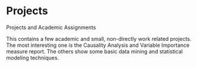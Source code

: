 # Projects
Projects and Academic Assignments

This contains a few academic and small, non-directly work related projects. The most interesting one is the Causality Analysis and Variable Importance measure report. The others show some basic data mining and statistical modeling techniques.
